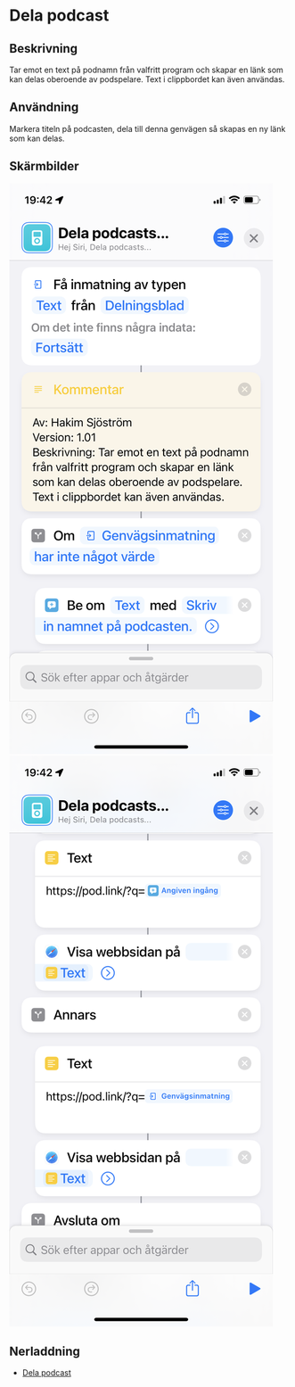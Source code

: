 # Dela podcast

## Beskrivning

Tar emot en text på podnamn från valfritt program och skapar en länk som kan delas oberoende av podspelare. Text i clippbordet kan även användas.

## Användning

Markera titeln på podcasten, dela till denna genvägen så skapas en ny länk som kan delas.

## Skärmbilder

![podcast](../assets/images/podcast-1.png)
![podcast](../assets/images/podcast-2.png)

## Nerladdning

- [Dela podcast](https://www.icloud.com/shortcuts/f51874092e024adb8872750f347fcb88)
